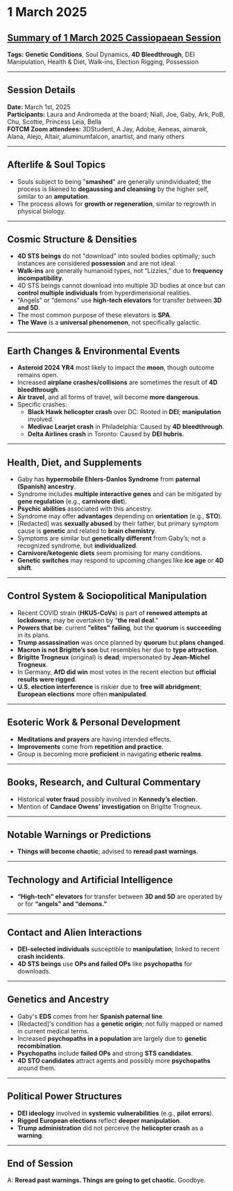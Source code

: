 # 1 March 2025

## [Summary of 1 March 2025 Cassiopaean Session](https://cassiopaea.org/forum/threads/session-1-march-2025.55620/)

**Tags:** **Genetic Conditions**, Soul Dynamics, **4D Bleedthrough**, DEI Manipulation, Health & Diet, Walk-ins, Election Rigging, Possession

---

## Session Details

**Date:** March 1st, 2025  
**Participants:** Laura and Andromeda at the board; Niall, Joe, Gaby, Ark, PoB, Chu, Scottie, Princess Leia, Bella  
**FOTCM Zoom attendees:** 3DStudent, A Jay, Adobe, Aeneas, aimarok, Alana, Alejo, Altair, aluminumfalcon, anartist, and many others

---

## Afterlife & Soul Topics

- Souls subject to being "**smashed**" are generally unindividuated; the process is likened to **degaussing and cleansing** by the higher self, similar to an **amputation**.
- The process allows for **growth or regeneration**, similar to regrowth in physical biology.

---

## Cosmic Structure & Densities

- **4D STS beings** do not "download" into souled bodies optimally; such instances are considered **possession** and are not ideal.
- **Walk-ins** are generally humanoid types, not “Lizzies,” due to **frequency incompatibility**.
- 4D STS beings cannot download into multiple 3D bodies at once but can **control multiple individuals** from hyperdimensional realities.
- “Angels” or “demons” use **high-tech elevators** for transfer between **3D and 5D**.
- The most common purpose of these elevators is **SPA**.
- **The Wave** is a **universal phenomenon**, not specifically galactic.

---

## Earth Changes & Environmental Events

- **Asteroid 2024 YR4** most likely to impact the **moon**, though outcome remains open.
- Increased **airplane crashes/collisions** are sometimes the result of **4D bleedthrough**.
- **Air travel**, and all forms of travel, will become **more dangerous**.
- Specific crashes:
    - **Black Hawk helicopter crash** over DC: Rooted in **DEI**; **manipulation** involved.
    - **Medivac Learjet crash** in Philadelphia: Caused by **4D bleedthrough**.
    - **Delta Airlines crash** in Toronto: Caused by **DEI hubris**.

---

## Health, Diet, and Supplements

- Gaby has **hypermobile Ehlers-Danlos Syndrome** from **paternal (Spanish) ancestry**.
- Syndrome includes **multiple interactive genes** and can be mitigated by **gene regulation** (e.g., **carnivore diet**).
- **Psychic abilities** associated with this ancestry.
- Syndrome may offer **advantages** depending on **orientation** (e.g., **STO**).
- [Redacted] was **sexually abused** by their father, but primary symptom cause is **genetic** and related to **brain chemistry**.
- Symptoms are similar but **genetically different** from Gaby’s; not a recognized syndrome, but **individualized**.
- **Carnivore/ketogenic diets** seem promising for many conditions.
- **Genetic switches** may respond to upcoming changes like **ice age** or **4D shift**.

---

## Control System & Sociopolitical Manipulation

- Recent COVID strain (**HKU5-CoVs**) is part of **renewed attempts at lockdowns**; may be overtaken by "**the real deal**."
- **Powers that be**: current **"elites" failing**, but the **quorum** is **succeeding** in its plans.
- **Trump assassination** was once planned by **quorum** but **plans changed**.
- **Macron is not Brigitte’s son** but resembles her due to **type attraction**.
- **Brigitte Trogneux** (original) is **dead**; impersonated by **Jean-Michel Trogneux**.
- In Germany, **AfD did win** most votes in the recent election but **official results were rigged**.
- **U.S. election interference** is riskier due to **free will abridgment**; **European elections** more often **manipulated**.

---

## Esoteric Work & Personal Development

- **Meditations and prayers** are having intended effects.
- **Improvements** come from **repetition and practice**.
- Group is becoming more **proficient** in navigating **etheric realms**.

---

## Books, Research, and Cultural Commentary

- Historical **voter fraud** possibly involved in **Kennedy’s election**.
- Mention of **Candace Owens’ investigation** on Brigitte Trogneux.

---

## Notable Warnings or Predictions

- **Things will become chaotic**; advised to **reread past warnings**.

---

## Technology and Artificial Intelligence

- **“High-tech” elevators** for transfer between **3D and 5D** are operated by or for **“angels” and “demons.”**

---

## Contact and Alien Interactions

- **DEI-selected individuals** susceptible to **manipulation**; linked to recent **crash incidents**.
- **4D STS beings** use **OPs and failed OPs** like **psychopaths** for downloads.

---

## Genetics and Ancestry

- Gaby's **EDS** comes from her **Spanish paternal line**.
- [Redacted]'s condition has a **genetic origin**; not fully mapped or named in current medical terms.
- Increased **psychopaths in a population** are largely due to **genetic recombination**.
- **Psychopaths** include **failed OPs** and strong **STS candidates**.
- **4D STO candidates** attract agents and possibly more **psychopaths** around them.

---

## Political Power Structures

- **DEI ideology** involved in **systemic vulnerabilities** (e.g., **pilot errors**).
- **Rigged European elections** reflect **deeper manipulation**.
- **Trump administration** did not perceive the **helicopter crash** as a **warning**.

---

## End of Session

A: **Reread past warnings. Things are going to get chaotic.** Goodbye.
